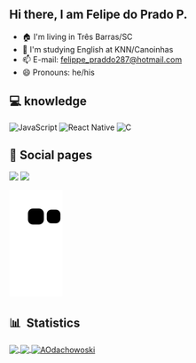 ## Hi there, I am Felipe do Prado P.
- 🏠 I'm living in Três Barras/SC
- 📖 I'm studying English at KNN/Canoinhas
- 📫 E-mail: felippe_praddo287@hotmail.com
- 😄 Pronouns: he/his
## 💻 knowledge
![JavaScript](https://img.shields.io/badge/javascript-%23323330.svg?style=for-the-badge&logo=javascript&logoColor=%23F7DF1E)
![React Native](https://img.shields.io/badge/react_native-%2320232a.svg?style=for-the-badge&logo=react&logoColor=%2361DAFB)
![C](https://img.shields.io/badge/c-%2300599C.svg?style=for-the-badge&logo=c&logoColor=white)
  
  ## 👥 Social pages
 
<div> 
  <a href = "mailto:felippe_praddo287@hotmail.com"><img src="https://img.shields.io/badge/-Gmail-%23333?style=for-the-badge&logo=gmail&logoColor=white" target="_blank"></a>
  <a href="https://www.linkedin.com/in/felipedopradop/" target="_blank"><img src="https://img.shields.io/badge/-LinkedIn-%230077B5?style=for-the-badge&logo=linkedin&logoColor=white" target="_blank"></a> 
 
  ![Snake animation](https://github.com/rafaballerini/rafaballerini/blob/output/github-contribution-grid-snake.svg)
 
</div>
  
  
## 📊 &nbsp;Statistics


<div >
  <a href="https://github.com/felipePrado2870">
  <img  align="center" height="180em" src="https://github-readme-stats.vercel.app/api/top-langs/?username=felipePrado2870&show_icons=true&locale=en&bg_color=0d1117&text_color=ffffff&layout=compact"/>
    <img align="center" height="180em" src="https://github-readme-stats.vercel.app/api?username=felipePrado2870&show_icons=true&locale=en&bg_color=0d1117&text_color=ffffff&repo=convoychat"/>
    <img align="center" src="https://github-readme-streak-stats.herokuapp.com/?user=felipePrado2870&theme=dark&background=0d1117&date_format=M%20j%5B%2C%20Y%5D" alt="AOdachowoski" />
</div>
